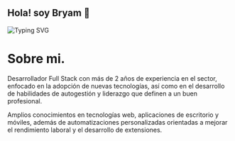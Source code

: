 ## Hola! soy Bryam 👋

![Typing SVG](https://readme-typing-svg.demolab.com?font=Fira+Code&weight=500&size=18&duration=5000&pause=1500&center=true&vCenter=true&width=600&lines=Full+Stack+Developer;Automatizaciones+y+desarrollo+de+soluciones)

# Sobre mi.

Desarrollador Full Stack con más de 2 años de experiencia en el sector, enfocado en la adopción de nuevas tecnologías, así como en el desarrollo de habilidades de autogestión y liderazgo que definen a un buen profesional.

Amplios conocimientos en tecnologías web, aplicaciones de escritorio y móviles, además de automatizaciones personalizadas orientadas a mejorar el rendimiento laboral y el desarrollo de extensiones.

